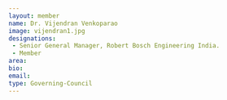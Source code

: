 ```yaml
---
layout: member
name: Dr. Vijendran Venkoparao
image: vijendran1.jpg
designations: 
 - Senior General Manager, Robert Bosch Engineering India.
 - Member
area:
bio:
email:
type: Governing-Council
---
```


